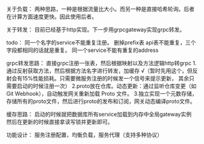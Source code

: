 关于负载：
两种思路，一种是根据流量比大小。而另一种是直接哈希轮询。后者在计算方面速度更快。因此使用后者。

关于转发：
目前已经基于http实现。下一步用grpcgateway实现grpc转发。

todo：
同一个名字的service不能重复注册。
删掉prefix表
api表不能重复，三个字段都相同的话就是重复。
同一个service不能有重复的address

grpc转发思路：
直接grpc注册一张表，然后根据映射以及方法逻辑http转grpc
1.通过反射获取方法，然后根据方法名字进行转发，加缓存 √（暂时先用这个，但反射会有15%性能损耗。只需要微服务注册的时候发一个信号来提示更新，
其余只需要启动的时候注册一次）
2.proto放在仓库。动态更新：通过监听仓库变更（如 Git Webhook），自动触发网关重新加载 Proto 文件。
3.独立实现一个元数存储，存储所有的proto文件，然后进行proto的发布和订阅，网关动态编译proto文件。

缓存思路：
启动的时候就把数据库所有service加载到内存中全局gateway实例
然后在更新的时候直接拿读写锁并更新即可。

功能设计：
服务注册配置，均衡负载，服务代理（支持多种协议）

